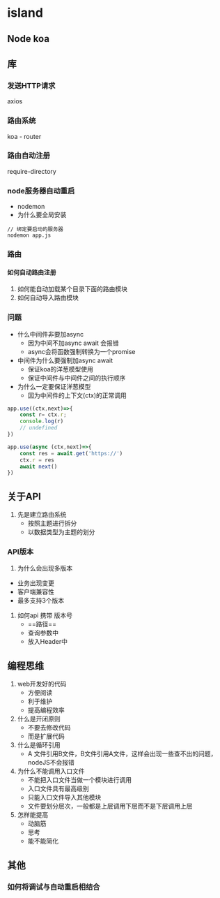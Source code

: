 # island
## Node koa
## 库 
### 发送HTTP请求
axios
### 路由系统
koa - router
### 路由自动注册
require-directory
### node服务器自动重启
- nodemon
- 为什么要全局安装
```
// 绑定要启动的服务器
nodemon app.js
``` 

### 路由
#### 如何自动路由注册
1. 如何能自动加载某个目录下面的路由模块
2. 如何自动导入路由模块
### 问题
- 什么中间件非要加async
    - 因为中间不加async await 会报错
    - async会将函数强制转换为一个promise
- 中间件为什么要强制加async await 
    - 保证koa的洋葱模型使用
    - 保证中间件与中间件之间的执行顺序
- 为什么一定要保证洋葱模型
    - 因为中间件的上下文(ctx)的正常调用
```js
app.use((ctx,next)=>{
    const r= ctx.r;
    console.log(r)
    // undefined
})

app.use(async (ctx,next)=>{
    const res = await.get('https://')
    ctx.r = res
    await next()
})

```

## 关于API
1. 先是建立路由系统
    - 按照主题进行拆分
    - 以数据类型为主题的划分
### API版本
1. 为什么会出现多版本
- 业务出现变更
- 客户端兼容性 
- 最多支持3个版本
1. 如何api 携带 版本号
    - ==路径==
    - 查询参数中
    - 放入Header中

## 编程思维
1. web开发好的代码
    - 方便阅读
    - 利于维护
    - 提高编程效率
2. 什么是开闭原则
    - 不要去修改代码
    - 而是扩展代码
3. 什么是循环引用
    - A 文件引用B文件，B文件引用A文件，这样会出现一些查不出的问题，nodeJS不会报错
4. 为什么不能调用入口文件
    - 不能把入口文件当做一个模块进行调用
    - 入口文件具有最高级别
    - 只能入口文件导入其他模块
    - 文件要划分层次，一般都是上层调用下层而不是下层调用上层
5. 怎样能提高
    - 动脑筋
    - 思考
    - 能不能简化

## 其他
### 如何将调试与自动重启相结合